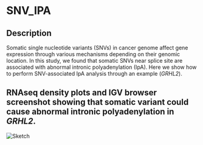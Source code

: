 # SNV_IPA

## Description
Somatic single nucleotide variants (SNVs) in cancer genome affect gene expression through various mechanisms depending on their genomic location. In this study, we found that somatic SNVs near splice site are associated with abnormal intronic polyadenylation (IpA). Here we show how to perform SNV-associated IpA analysis through an example (*GRHL2*).

## RNAseq density plots and IGV browser screenshot showing that somatic variant could cause abnormal intronic polyadenylation in *GRHL2*.
![Sketch](https://github.com/ZhaozzReal/SNV_IPA/blob/main/Example_GRHL2_SNV_IPA.png？width="500"height="100")

